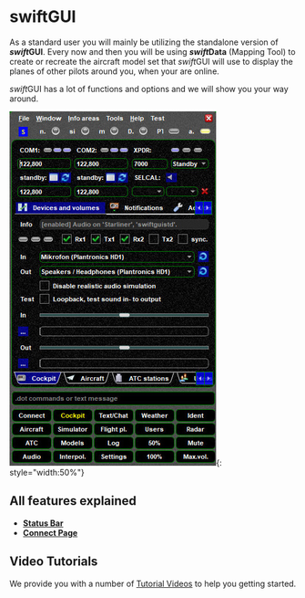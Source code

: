 <!--
    SPDX-FileCopyrightText: Copyright (C) swift Project Community / Contributors
    SPDX-License-Identifier: GFDL-1.3-only
-->

# swiftGUI

As a standard user you will mainly be utilizing the standalone version of ***swift*GUI**.
Every now and then you will be using ***swift*Data** (Mapping Tool) to create or recreate the aircraft model set that *swift*GUI will use to display the planes of other pilots around you, when your are online.

*swift*GUI has a lot of functions and options and we will show you your way around.

![](./../../img/manual_swiftgui_overview01.jpg){: style="width:50%"}

## All features explained

* **[Status Bar](./status_bar.md)**
* **[Connect Page](./connect/index.md)**

## Video Tutorials

We provide you with a number of [Tutorial Videos](./../../home/video_tutorials.md) to help you getting started.

